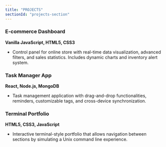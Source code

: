 ```yaml
---
title: "PROJECTS"
sectionId: "projects-section"
---
```


### E-commerce Dashboard
**Vanilla JavaScript, HTML5, CSS3**

- Control panel for online store with real-time data visualization, advanced filters, and sales statistics. Includes dynamic charts and inventory alert system.

### Task Manager App
**React, Node.js, MongoDB**

- Task management application with drag-and-drop functionalities, reminders, customizable tags, and cross-device synchronization.

### Terminal Portfolio
**HTML5, CSS3, JavaScript**

- Interactive terminal-style portfolio that allows navigation between sections by simulating a Unix command line experience.
